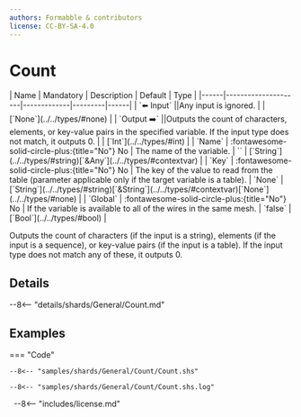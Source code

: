 ```yaml
---
authors: Formabble & contributors
license: CC-BY-SA-4.0
---
```



# Count

<div class="sh-parameters" markdown="1">
| Name | Mandatory | Description | Default | Type |
|------|---------------------|-------------|---------|------|
| `⬅️ Input` ||Any input is ignored. | | [`None`](../../types/#none) |
| `Output ➡️` ||Outputs the count of characters, elements, or key-value pairs in the specified variable. If the input type does not match, it outputs 0. | | [`Int`](../../types/#int) |
| `Name` | :fontawesome-solid-circle-plus:{title="No"} No  | The name of the variable. | `` | [`String`](../../types/#string)[`&Any`](../../types/#contextvar) |
| `Key` | :fontawesome-solid-circle-plus:{title="No"} No  | The key of the value to read from the table (parameter applicable only if the target variable is a table). | `None` | [`String`](../../types/#string)[`&String`](../../types/#contextvar)[`None`](../../types/#none) |
| `Global` | :fontawesome-solid-circle-plus:{title="No"} No  | If the variable is available to all of the wires in the same mesh. | `false` | [`Bool`](../../types/#bool) |

</div>

Outputs the count of characters (if the input is a string), elements (if the input is a sequence), or key-value pairs (if the input is a table). If the input type does not match any of these, it outputs 0.

## Details

--8<-- "details/shards/General/Count.md"


## Examples

=== "Code"

  ```x86asm linenums="1"
  --8<-- "samples/shards/General/Count/Count.shs"
  ```

  ```
  --8<-- "samples/shards/General/Count/Count.shs.log"
  ```
&nbsp;
--8<-- "includes/license.md"

